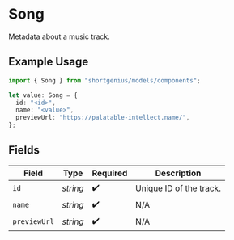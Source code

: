 # Song

Metadata about a music track.

## Example Usage

```typescript
import { Song } from "shortgenius/models/components";

let value: Song = {
  id: "<id>",
  name: "<value>",
  previewUrl: "https://palatable-intellect.name/",
};
```

## Fields

| Field                   | Type                    | Required                | Description             |
| ----------------------- | ----------------------- | ----------------------- | ----------------------- |
| `id`                    | *string*                | :heavy_check_mark:      | Unique ID of the track. |
| `name`                  | *string*                | :heavy_check_mark:      | N/A                     |
| `previewUrl`            | *string*                | :heavy_check_mark:      | N/A                     |